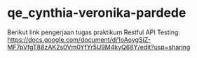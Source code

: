 # qe_cynthia-veronika-pardede
Berikut link pengerjaan tugas praktikum Restful API Testing:<br>
https://docs.google.com/document/d/1oAoygSiZ-MF7pVfgT88zAK2s0Vm0YfYr5U9M4kyQ68Y/edit?usp=sharing